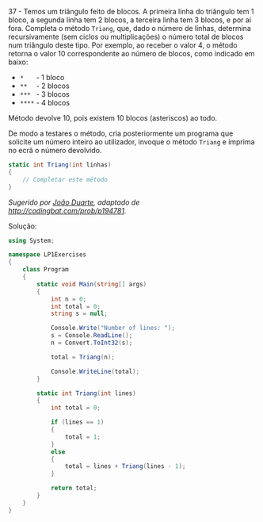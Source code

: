 37 - Temos um triângulo feito de blocos. A primeira linha do triângulo tem 1
bloco, a segunda linha tem 2 blocos, a terceira linha tem 3 blocos, e por ai
fora. Completa o método `Triang`, que, dado o número de linhas, determina
recursivamente (sem ciclos ou multiplicações) o número total de blocos num
triângulo deste tipo. Por exemplo, ao receber o valor 4, o método retorna o
valor 10 correspondente ao número de blocos, como indicado em baixo:

* `*   ` - 1 bloco
* `**  ` - 2 blocos
* `*** ` - 3 blocos
* `****` - 4 blocos

Método devolve 10, pois existem 10 blocos (asteriscos) ao todo.

De modo a testares o método, cria posteriormente um programa que solicite um
número inteiro ao utilizador, invoque o método `Triang` e imprima no ecrã o
número devolvido.

```cs
static int Triang(int linhas)
{
    // Completar este método
}
```

*Sugerido por [João Duarte](https://github.com/JoaoAlexandreDuarte), adaptado de
http://codingbat.com/prob/p194781.*

Solução:

```cs
using System;

namespace LP1Exercises
{
    class Program
    {
        static void Main(string[] args)
        {
            int n = 0;
            int total = 0;
            string s = null;

            Console.Write("Number of lines: ");
            s = Console.ReadLine();
            n = Convert.ToInt32(s);

            total = Triang(n);

            Console.WriteLine(total);
        }

        static int Triang(int lines)
        {
            int total = 0;

            if (lines == 1)
            {
                total = 1;
            }
            else
            {
                total = lines + Triang(lines - 1);
            }

            return total;
        }
    }
}
```

